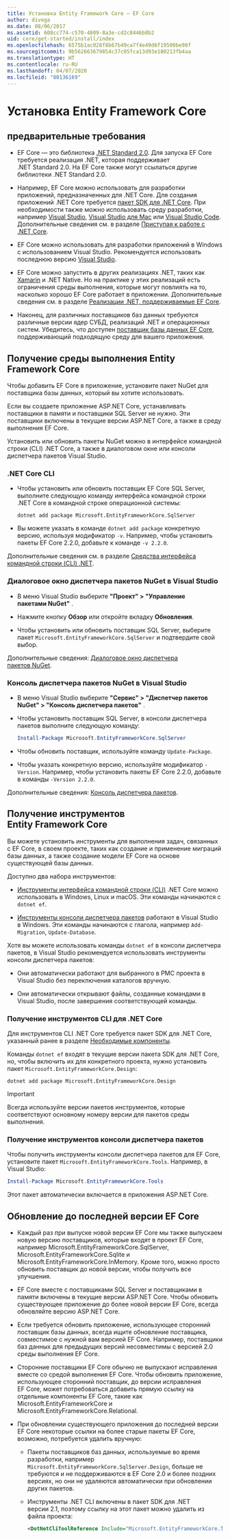 ```yaml
---
title: Установка Entity Framework Core — EF Core
author: divega
ms.date: 08/06/2017
ms.assetid: 608cc774-c570-4809-8a3e-cd2c8446b8b2
uid: core/get-started/install/index
ms.openlocfilehash: 6575b1ac028f8b67b49ca7f4e49d6f19500be98f
ms.sourcegitcommit: 9b562663679854c37c05fca13d93e180213fb4aa
ms.translationtype: HT
ms.contentlocale: ru-RU
ms.lasthandoff: 04/07/2020
ms.locfileid: "80136169"
---
```

# <a name="installing-entity-framework-core"></a>Установка Entity Framework Core

## <a name="prerequisites"></a>предварительные требования

* EF Core — это библиотека [.NET Standard 2.0](/dotnet/standard/net-standard). Для запуска EF Core требуется реализация .NET, которая поддерживает .NET Standard 2.0. На EF Core также могут ссылаться другие библиотеки .NET Standard 2.0.

* Например, EF Core можно использовать для разработки приложений, предназначенных для .NET Core. Для создания приложений .NET Core требуется [пакет SDK для .NET Core](https://dotnet.microsoft.com/download). При необходимости также можно использовать среду разработки, например [Visual Studio](https://visualstudio.microsoft.com/vs), [Visual Studio для Mac](https://visualstudio.microsoft.com/vs/mac) или [Visual Studio Code](https://code.visualstudio.com). Дополнительные сведения см. в разделе [Приступая к работе с .NET Core](/dotnet/core/get-started).

* EF Core можно использовать для разработки приложений в Windows с использованием Visual Studio. Рекомендуется использовать последнюю версию [Visual Studio](https://visualstudio.microsoft.com/vs).

* EF Core можно запустить в других реализациях .NET, таких как [Xamarin](https://dotnet.microsoft.com/apps/xamarin) и .NET Native. Но на практике у этих реализаций есть ограничения среды выполнения, которые могут повлиять на то, насколько хорошо EF Core работает в приложении. Дополнительные сведения см. в разделе [Реализации .NET, поддерживаемые EF Core](xref:core/platforms/index).

* Наконец, для различных поставщиков баз данных требуются различные версии ядер СУБД, реализаций .NET и операционных систем. Убедитесь, что доступен [поставщик базы данных EF Core](xref:core/providers/index), поддерживающий подходящую среду для вашего приложения.

## <a name="get-the-entity-framework-core-runtime"></a>Получение среды выполнения Entity Framework Core

Чтобы добавить EF Core в приложение, установите пакет NuGet для поставщика базы данных, который вы хотите использовать.

Если вы создаете приложение ASP.NET Core, устанавливать поставщики в памяти и поставщики SQL Server не нужно. Эти поставщики включены в текущие версии ASP.NET Core, а также в среду выполнения EF Core.  

Установить или обновить пакеты NuGet можно в интерфейсе командной строки (CLI) .NET Core, а также в диалоговом окне или консоли диспетчера пакетов Visual Studio.

### <a name="net-core-cli"></a>.NET Core CLI

* Чтобы установить или обновить поставщик EF Core SQL Server, выполните следующую команду интерфейса командной строки .NET Core в командной строке операционной системы:

  ```dotnetcli
  dotnet add package Microsoft.EntityFrameworkCore.SqlServer
  ```

* Вы можете указать в команде `dotnet add package` конкретную версию, используя модификатор `-v`. Например, чтобы установить пакеты EF Core 2.2.0, добавьте к команде `-v 2.2.0`.

Дополнительные сведения см. в разделе [Средства интерфейса командной строки (CLI) .NET](/dotnet/core/tools/).

### <a name="visual-studio-nuget-package-manager-dialog"></a>Диалоговое окно диспетчера пакетов NuGet в Visual Studio

* В меню Visual Studio выберите **"Проект" > "Управление пакетами NuGet"** .

* Нажмите кнопку **Обзор** или откройте вкладку **Обновления**.

* Чтобы установить или обновить поставщик SQL Server, выберите пакет `Microsoft.EntityFrameworkCore.SqlServer` и подтвердите свой выбор.

Дополнительные сведения: [Диалоговое окно диспетчера пакетов NuGet](/nuget/tools/package-manager-ui).

### <a name="visual-studio-nuget-package-manager-console"></a>Консоль диспетчера пакетов NuGet в Visual Studio

* В меню Visual Studio выберите **"Сервис" > "Диспетчер пакетов NuGet" > "Консоль диспетчера пакетов"** .

* Чтобы установить поставщик SQL Server, в консоли диспетчера пакетов выполните следующую команду:

  ``` PowerShell  
  Install-Package Microsoft.EntityFrameworkCore.SqlServer
  ```

* Чтобы обновить поставщик, используйте команду `Update-Package`.

* Чтобы указать конкретную версию, используйте модификатор `-Version`. Например, чтобы установить пакеты EF Core 2.2.0, добавьте в команды `-Version 2.2.0`.

Дополнительные сведения: [Консоль диспетчера пакетов](/nuget/tools/package-manager-console).

## <a name="get-the-entity-framework-core-tools"></a>Получение инструментов Entity Framework Core

Вы можете установить инструменты для выполнения задач, связанных с EF Core, в своем проекте, таких как создание и применение миграций базы данных, а также создание модели EF Core на основе существующей базы данных.

Доступно два набора инструментов:

* [Инструменты интерфейса командной строки (CLI)](xref:core/miscellaneous/cli/dotnet) .NET Core можно использовать в Windows, Linux и macOS. Эти команды начинаются с `dotnet ef`.

* [Инструменты консоли диспетчера пакетов](xref:core/miscellaneous/cli/powershell) работают в Visual Studio в Windows. Эти команды начинаются с глагола, например `Add-Migration`, `Update-Database`.

Хотя вы можете использовать команды `dotnet ef` в консоли диспетчера пакетов, в Visual Studio рекомендуется использовать инструменты консоли диспетчера пакетов:

* Они автоматически работают для выбранного в PMC проекта в Visual Studio без переключения каталогов вручную.  

* Они автоматически открывают файлы, созданные командами в Visual Studio, после завершения соответствующей команды.

<a name="cli"></a>

### <a name="get-the-net-core-cli-tools"></a>Получение инструментов CLI для .NET Core

Для инструментов CLI .NET Core требуется пакет SDK для .NET Core, указанный ранее в разделе [Необходимые компоненты](#prerequisites).

Команды `dotnet ef` входят в текущие версии пакета SDK для .NET Core, но, чтобы включить их для конкретного проекта, нужно установить пакет `Microsoft.EntityFrameworkCore.Design`:

```dotnetcli
dotnet add package Microsoft.EntityFrameworkCore.Design
```

> [!IMPORTANT]
> Всегда используйте версии пакетов инструментов, которые соответствуют основному номеру версии для пакетов среды выполнения.

### <a name="get-the-package-manager-console-tools"></a>Получение инструментов консоли диспетчера пакетов

Чтобы получить инструменты консоли диспетчера пакетов для EF Core, установите пакет `Microsoft.EntityFrameworkCore.Tools`. Например, в Visual Studio:

``` PowerShell
Install-Package Microsoft.EntityFrameworkCore.Tools
```

Этот пакет автоматически включается в приложения ASP.NET Core.

## <a name="upgrading-to-the-latest-ef-core"></a>Обновление до последней версии EF Core

* Каждый раз при выпуске новой версии EF Core мы также выпускаем новую версию поставщиков, которые входят в проект EF Core, например Microsoft.EntityFrameworkCore.SqlServer, Microsoft.EntityFrameworkCore.Sqlite и Microsoft.EntityFrameworkCore.InMemory. Кроме того, можно просто обновить поставщик до новой версии, чтобы получить все улучшения.

* EF Core вместе с поставщиками SQL Server и поставщиками в памяти включены в текущие версии ASP.NET Core. Чтобы обновить существующее приложение до более новой версии EF Core, всегда обновляйте версию ASP.NET Core.

* Если требуется обновить приложение, использующее сторонний поставщик базы данных, всегда ищите обновление поставщика, совместимое с нужной вам версией EF Core. Например, поставщики баз данных для предыдущих версий несовместимы с версией 2.0 среды выполнения EF Core.

* Сторонние поставщики EF Core обычно не выпускают исправления вместе со средой выполнения EF Core. Чтобы обновить приложение, использующее сторонний поставщик, до версии исправления EF Core, может потребоваться добавить прямую ссылку на отдельные компоненты EF Core, такие как Microsoft.EntityFrameworkCore и Microsoft.EntityFrameworkCore.Relational.

* При обновлении существующего приложения до последней версии EF Core некоторые ссылки на более старые пакеты EF Core, возможно, потребуется удалить вручную:

  * Пакеты поставщиков баз данных, используемые во время разработки, например `Microsoft.EntityFrameworkCore.SqlServer.Design`, больше не требуются и не поддерживаются в EF Core 2.0 и более поздних версиях, но они не удаляются автоматически при обновлении других пакетов.

  * Инструменты .NET CLI включены в пакет SDK для .NET версии 2.1, поэтому ссылку на этот пакет можно удалить из файла проекта:

    ``` xml
    <DotNetCliToolReference Include="Microsoft.EntityFrameworkCore.Tools.DotNet" Version="2.0.0" />
    ```
